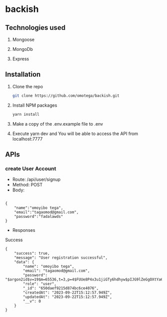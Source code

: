 # backish

## Technologies used

1. Mongoose

2. MongoDb

3. Express

## Installation

1. Clone the repo
   ```sh
   git clone https://github.com/omotega/backish.git
   ```
2. Install NPM packages
   ```sh
   yarn install
   ```
3. Make a copy of the .env.example file to .env

4. Execute yarn dev and You will be able to access the API from localhost:7777

## APIs

### create User Account

- Route: /api/user/signup
- Method: POST
- Body:

```

{
    "name":"omoyibo tega",
    "email":"tagaomod@gmail.com",
    "password":"fadalawds"
}
```

- Responses

Success

```
{
    "success": true,
    "message": "User registration successful",
    "data": {
        "name": "omoyibo tega",
        "email": "tagaomod@gmail.com",
        "password": "$argon2id$v=19$m=65536,t=3,p=4$FUUe8P4x3u1jiGTy6hdhyw$pIJG9lZeGgOXtYa6UUylezbH3l70tEMhswlXGJwYM3A",
        "role": "user",
        "_id": "650daef9215d874bc6ce4076",
        "createdAt": "2023-09-22T15:12:57.949Z",
        "updatedAt": "2023-09-22T15:12:57.949Z",
        "__v": 0
    }
}
```
